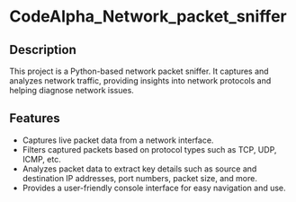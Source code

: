 # CodeAlpha_Network_packet_sniffer

## Description
This project is a Python-based network packet sniffer. It captures and analyzes network traffic, providing insights into network protocols and helping diagnose network issues.

## Features
- Captures live packet data from a network interface.
- Filters captured packets based on protocol types such as TCP, UDP, ICMP, etc.
- Analyzes packet data to extract key details such as source and destination IP addresses, port numbers, packet size, and more.
- Provides a user-friendly console interface for easy navigation and use.

